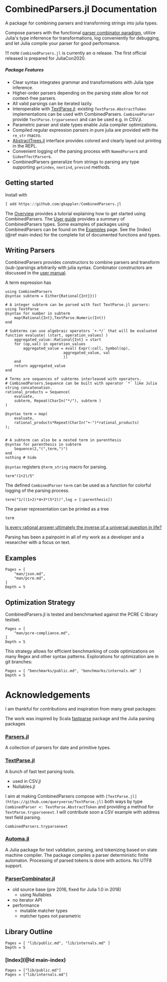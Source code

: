 # CombinedParsers.jl Documentation

A package for combining parsers and transforming strings into julia types.

Compose parsers with the functional [parser combinator paradigm](https://en.wikipedia.org/wiki/Parser_combinator),
utilize Julia's type inferrence for transformations,
log conveniently for debugging, and let Julia compile your parser for good performance.


!!! note
    `CombinedParsers.jl` is currently an α release.	The first official released is prepared for JuliaCon2020.

##### Package Features

- Clear syntax integrates grammar and transformations with Julia type inference.
- Higher-order parsers depending on the parsing state allow for not context-free parsers.
- All valid parsings can be iterated lazily.
- Interoperable with [TextParse.jl](https://github.com/queryverse/TextParse.jl): existing `TextParse.AbstractToken` implementations can be used with CombinedParsers. `CombinedParser` provide `TextParse.tryparsenext` and can be used e.g. in CSV.jl.
- Parametric parser and state types enable Julia compiler optimizations.
- Compiled regular expression parsers in pure julia are provided with the `re_str` macro.
- [AbstractTrees.jl](https://github.com/JuliaCollections/AbstractTrees.jl) interface provides colored and clearly layed out printing in the REPL.
- Convenient logging of the parsing process with `NamedParser`s and `SideeffectParser`s.
- CombinedParsers generalize from strings to parsing any type supporting `getindex`, `nextind`, `prevind` methods.


## Getting started
Install with
```julia
] add https://github.com/gkappler/CombinedParsers.jl
```

The [Overview](@ref) provides a tutorial explaining how to get started using CombinedParsers.
The [User guide](man/user.md) provides a summary of CombinedParsers types.
Some examples of packages using CombinedParsers can be found on the [Examples](@ref) page.
See the [Index](@ref main-index) for the complete list of documented functions and types.

## Writing Parsers
CombinedParsers provides constructors to combine parsers and transform (sub-)parsings arbitrarily with julia syntax.
Combinator constructors are discussed in the [user manual](man/user.md).

A term expression has
```@example session
using CombinedParsers
@syntax subterm = Either{Rational{Int}}()

# A integer subterm can be parsed with fast TextParse.jl parsers:
using TextParse
@syntax for number in subterm
    map(Rational{Int},TextParse.Numeric(Int))
end

# Subterms can use algebraic operators `+-*/` that will be evaluated
function evaluate( (start, operation_values) )
    aggregated_value::Rational{Int} = start
    for (op,val) in operation_values
        aggregated_value = eval( Expr(:call, Symbol(op), 
			              aggregated_value, val
			              ))
    end
    return aggregated_value
end

# Terms are sequences of subterms interleaved with operators.
# CombinedParsers.Sequence can be built with operator `*` like Julia string concatenation.
rational_products = Sequence(
	evaluate, 
	subterm, Repeat(CharIn("*/"), subterm ) 
)

@syntax term = map(
    evaluate, 
    rational_products*Repeat(CharIn("+-")*rational_products)
);


# A subterm can also be a nested term in parenthesis
@syntax for parenthesis in subterm
    Sequence(2,"(",term,")")
end
nothing # hide
```

`@syntax` registers `@term_string` macro for parsing.
```@repl session
term"(1+2)/5"
```

The defined `CombinedParser` `term` can be used as a function for colorful logging of the parsing process.
```@repl session
term("1/((1+2)*4+3*(5*2))",log = [:parenthesis])
```

The parser representation can be printed as a tree
```@repl session
term
```

[Is every rational answer ultimately the inverse of a universal question in life?](https://en.wikipedia.org/wiki/Phrases_from_The_Hitchhiker%27s_Guide_to_the_Galaxy#Answer_to_the_Ultimate_Question_of_Life,_the_Universe,_and_Everything_(42))

Parsing has been a painpoint in all of my work as a developer and a researcher with a focus on text.


## Examples
```@contents
Pages = [
    "man/json.md",
    "man/pcre.md",
]
Depth = 5
```

## Optimization Strategy


CombinedParsers.jl is tested and benchmarked against the PCRE C library testset.
```@contents
Pages = [
    "man/pcre-compliance.md",
]
Depth = 5
```

This strategy allows for efficient benchmarking of code optimizations on many Regex and other syntax patterns.
Explorations for optimization are in git branches:
```@contents
Pages = [ "benchmarks/public.md", "benchmarks/internals.md" ]
Depth = 5
```

# Acknowledgements

I am thankful for contributions and inspiration from many great packages:

The work was inspired by Scala [fastparse](https://github.com/lihaoyi/fastparse) package and the Julia parsing packages
### [Parsers.jl](https://github.com/JuliaData/Parsers.jl)
A collection of parsers for date and primitive types.

### [TextParse.jl](https://github.com/queryverse/TextParse.jl)
A bunch of fast text parsing tools.
- used in CSV.jl
- Nullables.jl

I aim at making CombinedParsers compose with
`[TextParse.jl](https://github.com/queryverse/TextParse.jl)` both ways 
by type `CombinedParser <: TextParse.AbstractToken`
and providing a method for `TextParse.tryparsenext`.
I will contribute soon a CSV example with address text field parsing.


```@docs
CombinedParsers.tryparsenext
```

### [Automa.jl](https://github.com/BioJulia/Automa.jl)
A Julia package for text validation, parsing, and tokenizing based on state machine compiler.
The package compiles a parser deterministic finite automaton.
Processing of parsed tokens is done with actions.
No UTF8 support.

### [ParserCombinator.jl](https://github.com/andrewcooke/ParserCombinator.jl)
- old source base (pre 2016, fixed for Julia 1.0 in 2018)
    - using Nullables
- no iterator API
- performance 
    - mutable matcher types
    - matcher types not parametric

## Library Outline

```@contents
Pages = [ "lib/public.md", "lib/internals.md" ]
Depth = 5
```
### [Index](@id main-index)

```@index
Pages = ["lib/public.md"]
Pages = ["lib/internals.md"]
```

